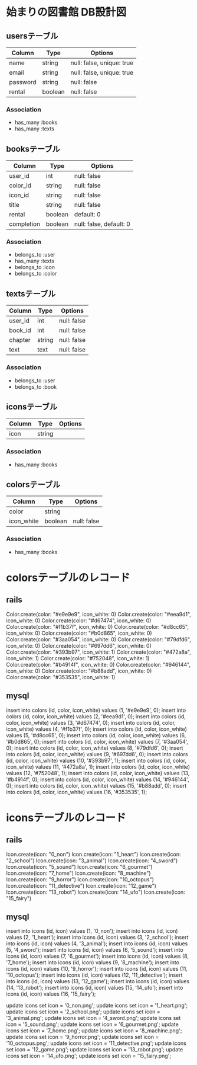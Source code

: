 # 始まりの図書館 DB設計図
## usersテーブル
|Column|Type|Options|
|------|----|-------|
|name|string|null: false, unique: true|
|email|string|null: false, unique: true|
|password|string|null: false|
|rental|boolean|null: false|
### Association
- has_many :books
- has_many :texts

## booksテーブル
|Column|Type|Options|
|------|----|-------|
|user_id|int|null: false|
|color_id|string|null: false|
|icon_id|string|null: false|
|title|string|null: false|
|rental|boolean|default: 0|
|completion|boolean|null: false, default: 0|
### Association
- belongs_to :user
- has_many :texts
- belongs_to :icon
- belongs_to :color

## textsテーブル
|Column|Type|Options|
|------|----|-------|
|user_id|int|null: false|
|book_id|int|null: false|
|chapter|string|null: false|
|text|text|null: false|
### Association
- belongs_to :user
- belongs_to :book

## iconsテーブル
|Column|Type|Options|
|------|----|-------|
|icon|string||
### Association
- has_many :books

## colorsテーブル
|Column|Type|Options|
|------|----|-------|
|color|string||
|icon_white|boolean|null: false|
### Association
- has_many :books

# colorsテーブルのレコード
## rails
Color.create(color: "#e9e9e9", icon_white: 0)
Color.create(color: "#eea9d1", icon_white: 0)
Color.create(color: "#d67474", icon_white: 0)
Color.create(color: "#f1b37f", icon_white: 0)
Color.create(color: "#d8cc65", icon_white: 0)
Color.create(color: "#b0d865", icon_white: 0)
Color.create(color: "#3aa054", icon_white: 0)
Color.create(color: "#79dfd6", icon_white: 0)
Color.create(color: "#697dd6", icon_white: 0)
Color.create(color: "#393b97", icon_white: 1)
Color.create(color: "#472a8a", icon_white: 1)
Color.create(color: "#752048", icon_white: 1)
Color.create(color: "#b4914f", icon_white: 0)
Color.create(color: "#946144", icon_white: 0)
Color.create(color: "#b88add", icon_white: 0)
Color.create(color: "#353535", icon_white: 1)

## mysql
insert into colors (id, color, icon_white) values (1, '#e9e9e9', 0);
insert into colors (id, color, icon_white) values (2, '#eea9d1', 0);
insert into colors (id, color, icon_white) values (3, '#d67474', 0);
insert into colors (id, color, icon_white) values (4, '#f1b37f', 0);
insert into colors (id, color, icon_white) values (5, '#d8cc65', 0);
insert into colors (id, color, icon_white) values (6, '#b0d865', 0);
insert into colors (id, color, icon_white) values (7, '#3aa054', 0);
insert into colors (id, color, icon_white) values (8, '#79dfd6', 0);
insert into colors (id, color, icon_white) values (9, '#697dd6', 0);
insert into colors (id, color, icon_white) values (10, '#393b97', 1);
insert into colors (id, color, icon_white) values (11, '#472a8a', 1);
insert into colors (id, color, icon_white) values (12, '#752048', 1);
insert into colors (id, color, icon_white) values (13, '#b4914f', 0);
insert into colors (id, color, icon_white) values (14, '#946144', 0);
insert into colors (id, color, icon_white) values (15, '#b88add', 0);
insert into colors (id, color, icon_white) values (16, '#353535', 1);

# iconsテーブルのレコード
## rails
Icon.create(icon: "0_non")
Icon.create(icon: "1_heart")
Icon.create(icon: "2_school")
Icon.create(icon: "3_animal")
Icon.create(icon: "4_sword")
Icon.create(icon: "5_sound")
Icon.create(icon: "6_gourmet")
Icon.create(icon: "7_home")
Icon.create(icon: "8_machine")
Icon.create(icon: "9_horror")
Icon.create(icon: "10_octopus")
Icon.create(icon: "11_detective")
Icon.create(icon: "12_game")
Icon.create(icon: "13_robot")
Icon.create(icon: "14_ufo")
Icon.create(icon: "15_fairy")

## mysql
insert into icons (id, icon) values (1, '0_non');
insert into icons (id, icon) values (2, '1_heart');
insert into icons (id, icon) values (3, '2_school');
insert into icons (id, icon) values (4, '3_animal');
insert into icons (id, icon) values (5, '4_sword');
insert into icons (id, icon) values (6, '5_sound');
insert into icons (id, icon) values (7, '6_gourmet');
insert into icons (id, icon) values (8, '7_home');
insert into icons (id, icon) values (9, '8_machine');
insert into icons (id, icon) values (10, '9_horror');
insert into icons (id, icon) values (11, '10_octopus');
insert into icons (id, icon) values (12, '11_detective');
insert into icons (id, icon) values (13, '12_game');
insert into icons (id, icon) values (14, '13_robot');
insert into icons (id, icon) values (15, '14_ufo');
insert into icons (id, icon) values (16, '15_fairy');

update icons set icon = '0_non.png';
update icons set icon = '1_heart.png';
update icons set icon = '2_school.png';
update icons set icon = '3_animal.png';
update icons set icon = '4_sword.png';
update icons set icon = '5_sound.png';
update icons set icon = '6_gourmet.png';
update icons set icon = '7_home.png';
update icons set icon = '8_machine.png';
update icons set icon = '9_horror.png';
update icons set icon = '10_octopus.png';
update icons set icon = '11_detective.png';
update icons set icon = '12_game.png';
update icons set icon = '13_robot.png';
update icons set icon = '14_ufo.png';
update icons set icon = '15_fairy.png';